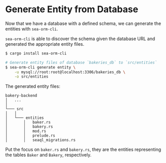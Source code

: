 # Generate Entity from Database

Now that we have a database with a defined schema, we can generate the entities with `sea-orm-cli`.

`sea-orm-cli` is able to discover the schema given the database URL and generated the appropriate entity files.

```sh
$ cargo install sea-orm-cli
```

```sh
# Generate entity files of database `bakeries_db` to `src/entities`
$ sea-orm-cli generate entity \
    -u mysql://root:root@localhost:3306/bakeries_db \
    -o src/entities
```

The generated entity files:

```
bakery-backend
│   ...  
│
└─── src
│   │
│   └─── entities
│       │   baker.rs
│       │   bakery.rs
│       │   mod.rs
│       │   prelude.rs
│       │   seaql_migrations.rs
```

Put the focus on `baker.rs` and `bakery.rs`, they are the entities representing the tables `Baker` and `Bakery`, respectively.
